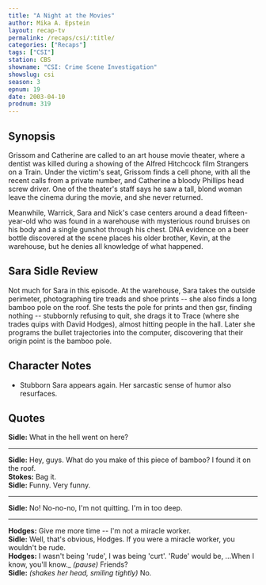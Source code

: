 ```yaml
---
title: "A Night at the Movies"
author: Mika A. Epstein
layout: recap-tv
permalink: /recaps/csi/:title/
categories: ["Recaps"]
tags: ["CSI"]
station: CBS
showname: "CSI: Crime Scene Investigation"
showslug: csi
season: 3
epnum: 19  
date: 2003-04-10
prodnum: 319  
---
```


## Synopsis

Grissom and Catherine are called to an art house movie theater, where a dentist was killed during a showing of the Alfred Hitchcock film Strangers on a Train. Under the victim's seat, Grissom finds a cell phone, with all the recent calls from a private number, and Catherine a bloody Phillips head screw driver. One of the theater's staff says he saw a tall, blond woman leave the cinema during the movie, and she never returned.

Meanwhile, Warrick, Sara and Nick's case centers around a dead fifteen-year-old who was found in a warehouse with mysterious round bruises on his body and a single gunshot through his chest. DNA evidence on a beer bottle discovered at the scene places his older brother, Kevin, at the warehouse, but he denies all knowledge of what happened.

## Sara Sidle Review

Not much for Sara in this episode. At the warehouse, Sara takes the outside perimeter, photographing tire treads and shoe prints -- she also finds a long bamboo pole on the roof. She tests the pole for prints and then gsr, finding nothing -- stubbornly refusing to quit, she drags it to Trace (where she trades quips with David Hodges), almost hitting people in the hall. Later she programs the bullet trajectories into the computer, discovering that their origin point is the bamboo pole.

## Character Notes

* Stubborn Sara appears again. Her sarcastic sense of humor also resurfaces.

## Quotes

**Sidle:** What in the hell went on here?  

- - -

**Sidle:** Hey, guys. What do you make of this piece of bamboo? I found it on the roof.  
**Stokes:** Bag it.  
**Sidle:** Funny. Very funny.  

- - -

**Sidle:** No! No-no-no, I'm not quitting. I'm in too deep.
  

- - -

**Hodges:** Give me more time -- I'm not a miracle worker.  
**Sidle:** Well, that's obvious, Hodges. If you were a miracle worker, you wouldn't be rude.  
**Hodges:** I wasn't being 'rude', I was being 'curt'. 'Rude' would be, ...When I know, you'll know._ _(pause)_ Friends?  
**Sidle:** _(shakes her head, smiling tightly)_ No.

